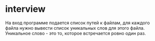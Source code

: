 # interview

На вход программе подается список путей к файлам, для каждого файла нужно вывести список уникальных слов для этого файла. Уникальное слово - это то, которое встречается ровно один раз.
